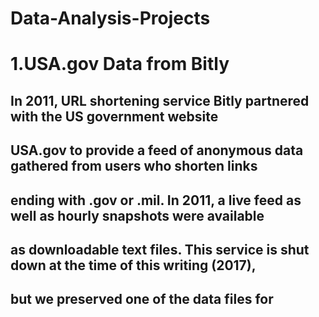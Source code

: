 # Data-Analysis-Projects

# 1.USA.gov Data from Bitly
## In 2011, URL shortening service Bitly partnered with the US government website
## USA.gov to provide a feed of anonymous data gathered from users who shorten links
## ending with .gov or .mil. In 2011, a live feed as well as hourly snapshots were available
## as downloadable text files. This service is shut down at the time of this writing (2017),
## but we preserved one of the data files for
